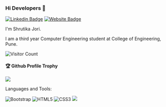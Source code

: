 ### Hi Developers 👋


[![Linkedin Badge](https://img.shields.io/badge/-Shrutika-blue?style=flat-square&logo=Linkedin&logoColor=white&link=https://www.linkedin.com/in/aakash--01629954/)](https://www.linkedin.com/in/shrutika-jori-92543a201/)
[![Website Badge](https://img.shields.io/badge/WebSite-Shrutika-green)](https://shrutikajori.github.io/Shrutikaprofile/)



I'm Shrutika Jori.

I am a third year Computer Engineering student at College of Engineering, Pune.



![Visitor Count](https://profile-counter.glitch.me/ShrutikaJori/count.svg)

<div>
  <h4>🏆 Github Profile Trophy</h4>
  <a href="https://github.com/ryo-ma/github-profile-trophy">
    <img src="https://github-profile-trophy.vercel.app/?username=ShrutikaJori&column=7"/>
  </a>
</div>

Languages and Tools: 

  <img alt="Bootstrap" src="https://img.shields.io/badge/bootstrap-%23563D7C.svg?style=flat-square&logo=bootstrap&logoColor=white"/>   <img alt="HTML5" src="https://img.shields.io/badge/html5-%23E34F26.svg?style=flat-square&logo=html5&logoColor=white"/> <img alt="CSS3" src="https://img.shields.io/badge/css3-%231572B6.svg?style=flat-square&logo=css3&logoColor=white"/> 
![](https://activity-graph.herokuapp.com/graph?username=ShrutikaJori&theme=react-dark&area=true)
<!--

**ShrutikaJori/ShrutikaJori** is a ✨ _special_ ✨ repository because its `README.md` (this file) appears on your GitHub profile.

Here are some ideas to get you started:

- 🔭 I’m currently working on ...
- 🌱 I’m currently learning ...
- 👯 I’m looking to collaborate on ...
- 🤔 I’m looking for help with ...
- 💬 Ask me about ...
- 📫 How to reach me: ...
- 😄 Pronouns: ...
- ⚡ Fun fact: .....

-->
